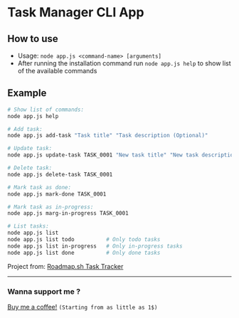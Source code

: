 # Task Manager CLI App

## How to use

-   Usage: `node app.js <command-name> [arguments]`
-   After running the installation command run `node app.js help` to show list of the available commands

## Example

```bash
# Show list of commands:
node app.js help

# Add task:
node app.js add-task "Task title" "Task description (Optional)"

# Update task:
node app.js update-task TASK_0001 "New task title" "New task description (Optional)"

# Delete task:
node app.js delete-task TASK_0001

# Mark task as done:
node app.js mark-done TASK_0001

# Mark task as in-progress:
node app.js marg-in-progress TASK_0001

# List tasks:
node app.js list
node app.js list todo          # Only todo tasks
node app.js list in-progress   # Only in-progress tasks
node app.js list done          # Only done tasks
```

Project from: [Roadmap.sh Task Tracker](https://roadmap.sh/projects/task-tracker)

___________________________________________
### Wanna support me ?
[Buy me a coffee!](https://ko-fi.com/youssufsalah) `(Starting from as little as 1$)`
